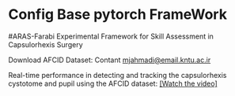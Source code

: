 # Config Base pytorch FrameWork

#ARAS-Farabi Experimental Framework for Skill Assessment in Capsulorhexis Surgery

Download AFCID Dataset:
Contant mjahmadi@email.kntu.ac.ir

Real-time performance in detecting and tracking the capsulorhexis cystotome and pupil using the AFCID dataset:
[[Watch the video]](https://youtu.be/L6AiMw0MMPo)
